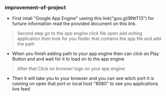 ### improvement-of-project 
 * First intall "Google App Engine" useing this link("goo.gl/BNtT13") for furture information read the provided document on this link.
 > Second step go to the app engine click file open add exiting application then look for you floder that contains the app file and add the path 
* When you finish adding path to your app engine then can click on Play Button and and wait for it to load on to the app engine
>  After that Click on browser logo on your app engine
* Then it will take you to your browser and you can see witch port it is running on open that port or local host "8080" to see you applications live feed 
